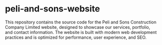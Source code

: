 # peli-and-sons-website
This repository contains the source code for the Peli and Sons Construction Company Limited website, designed to showcase our services, portfolio, and contact information. The website is built with modern web development practices and is optimized for performance, user experience, and SEO.
